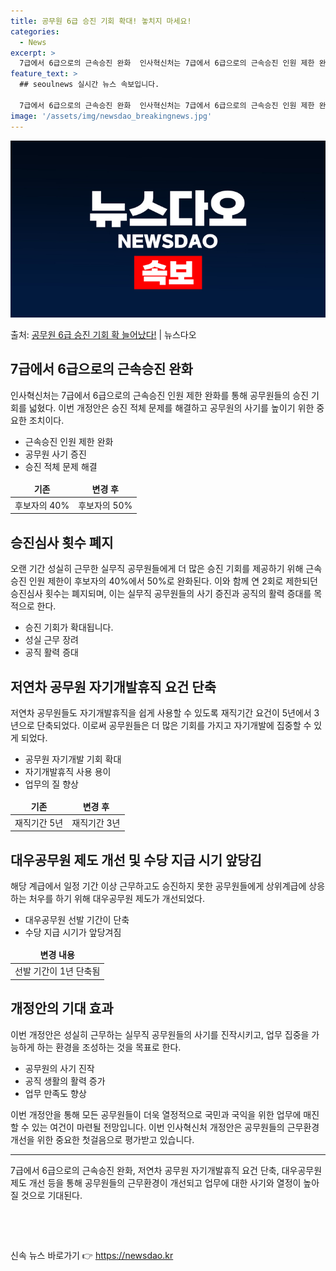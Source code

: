 ```yaml
---
title: 공무원 6급 승진 기회 확대! 놓치지 마세요!
categories:
  - News
excerpt: >
  7급에서 6급으로의 근속승진 완화  인사혁신처는 7급에서 6급으로의 근속승진 인원 제한 완화를 통해 공무원들…
feature_text: >
  ## seoulnews 실시간 뉴스 속보입니다.

  7급에서 6급으로의 근속승진 완화  인사혁신처는 7급에서 6급으로의 근속승진 인원 제한 완화를 통해 공무원들…
image: '/assets/img/newsdao_breakingnews.jpg'
---
```


![뉴스다오 속보](/assets/img/newsdao_breakingnews.jpg)

<p>출처: <a href="https://newsdao.kr/4418" rel="dofollow">공무원 6급 승진 기회 확 늘어났다!</a> | 뉴스다오</p>

<h2 data-ke-size="size26">7급에서 6급으로의 근속승진 완화</h2>
<p data-ke-size="size16">인사혁신처는 7급에서 6급으로의 근속승진 인원 제한 완화를 통해 공무원들의 승진 기회를 넓혔다. 이번 개정안은 승진 적체 문제를 해결하고 공무원의 사기를 높이기 위한 중요한 조치이다.</p>
<ul>
<li>근속승진 인원 제한 완화</li>
<li>공무원 사기 증진</li>
<li>승진 적체 문제 해결</li>
</ul>
<table>
<thead>
<tr>
<td style="text-align: center; height: 17px;"><b>기존</b></td>
<td style="text-align: center; height: 17px;"><b>변경 후</b></td>
</tr>
</thead>
<tbody>
<tr>
<td>후보자의 40%</td>
<td>후보자의 50%</td>
</tr>
</tbody>
</table>
<h2 data-ke-size="size26">승진심사 횟수 폐지</h2>
<p data-ke-size="size16">오랜 기간 성실히 근무한 실무직 공무원들에게 더 많은 승진 기회를 제공하기 위해 근속승진 인원 제한이 후보자의 40%에서 50%로 완화된다. 이와 함께 연 2회로 제한되던 승진심사 횟수는 폐지되며, 이는 실무직 공무원들의 사기 증진과 공직의 활력 증대를 목적으로 한다.</p>
<ul>
<li>승진 기회가 확대됩니다.</li>
<li>성실 근무 장려</li>
<li>공직 활력 증대</li>
</ul>
<h2 data-ke-size="size26">저연차 공무원 자기개발휴직 요건 단축</h2>
<p data-ke-size="size16">저연차 공무원들도 자기개발휴직을 쉽게 사용할 수 있도록 재직기간 요건이 5년에서 3년으로 단축되었다. 이로써 공무원들은 더 많은 기회를 가지고 자기개발에 집중할 수 있게 되었다.</p>
<ul>
<li>공무원 자기개발 기회 확대</li>
<li>자기개발휴직 사용 용이</li>
<li>업무의 질 향상</li>
</ul>
<table>
<thead>
<tr>
<td style="text-align: center; height: 17px;"><b>기존</b></td>
<td style="text-align: center; height: 17px;"><b>변경 후</b></td>
</tr>
</thead>
<tbody>
<tr>
<td>재직기간 5년</td>
<td>재직기간 3년</td>
</tr>
</tbody>
</table>
<h2 data-ke-size="size26">대우공무원 제도 개선 및 수당 지급 시기 앞당김</h2>
<p data-ke-size="size16">해당 계급에서 일정 기간 이상 근무하고도 승진하지 못한 공무원들에게 상위계급에 상응하는 처우를 하기 위해 대우공무원 제도가 개선되었다.</p>
<ul>
<li>대우공무원 선발 기간이 단축</li>
<li>수당 지급 시기가 앞당겨짐</li>
</ul>
<table>
<thead>
<tr>
<td style="text-align: center; height: 17px;"><b>변경 내용</b></td>
</tr>
</thead>
<tbody>
<tr>
<td>선발 기간이 1년 단축됨</td>
</tr>
</tbody>
</table>
<h2 data-ke-size="size26">개정안의 기대 효과</h2>
<p data-ke-size="size16">이번 개정안은 성실히 근무하는 실무직 공무원들의 사기를 진작시키고, 업무 집중을 가능하게 하는 환경을 조성하는 것을 목표로 한다.</p>
<ul>
<li>공무원의 사기 진작</li>
<li>공직 생활의 활력 증가</li>
<li>업무 만족도 향상</li>
</ul>
<p data-ke-size="size16">이번 개정안을 통해 모든 공무원들이 더욱 열정적으로 국민과 국익을 위한 업무에 매진할 수 있는 여건이 마련될 전망입니다. 이번 인사혁신처 개정안은 공무원들의 근무환경 개선을 위한 중요한 첫걸음으로 평가받고 있습니다.</p>
<hr>
<p data-ke-size="size16">7급에서 6급으로의 근속승진 완화, 저연차 공무원 자기개발휴직 요건 단축, 대우공무원 제도 개선 등을 통해 공무원들의 근무환경이 개선되고 업무에 대한 사기와 열정이 높아질 것으로 기대된다.</p>
<p data-ke-size="size16">&nbsp;</p>
<p data-ke-size="size16">&nbsp;</p> 

신속 뉴스 바로가기 👉 <a href="https://newsdao.kr" rel="dofollow">https://newsdao.kr</a>


